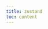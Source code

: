 ```yaml
---
title: zustand
toc: content
---
```


<!-- <code id="zustand-1" title="基础使用" src="../../code/zustand-examples/demo1.tsx"></code>
<code id="zustand-2" title="基础使用2" src="../../code/zustand-examples/demo2.tsx"></code>
<code id="zustand-3" title="基础使用3" src="../../code/zustand-examples/demo3.tsx"></code>
<code id="zustand-4" title="基础使用4" src="../../code/zustand-examples/demo4.tsx"></code> -->
